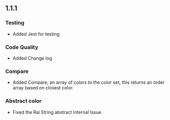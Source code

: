 ## 1.1.1

### Testing

* Added Jest for testing

### Code Quality

* Added Change log

### Compare

* Added Compare, an array of colors to the color set, this returns an order array based on closest color.

### Abstract color

* Fixed the Ral String abstract internal Issue.